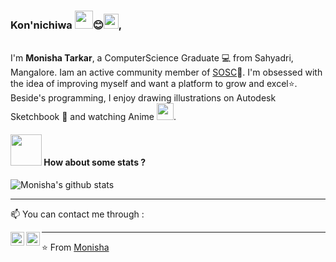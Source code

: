 ### Kon'nichiwa <img src="https://github.com/TheDudeThatCode/TheDudeThatCode/blob/master/Assets/Hi.gif" width="29px">😊<img src="https://github.com/TheDudeThatCode/TheDudeThatCode/blob/master/Assets/Earth.gif" width="24px">, 
<br/>I'm **Monisha Tarkar**, a ComputerScience Graduate 💻 from Sahyadri, Mangalore. Iam an active community member of [SOSC](https://sosc.org.in/)💚. I'm obsessed with the idea of improving myself and want a platform to grow and excel:star:. Beside's programming, I enjoy drawing illustrations on Autodesk Sketchbook 💓 and watching Anime <img src="https://user-images.githubusercontent.com/5679180/79618120-0daffb80-80be-11ea-819e-d2b0fa904d07.gif" width="27px">.
<!--
**monisha16/monisha16** is a ✨ _special_ ✨ repository because its `README.md` (this file) appears on your GitHub profile.

Here are some ideas to get you started:

- 🔭 I’m currently working on ...
- 🌱 I’m currently learning ...
- 👯 I’m looking to collaborate on ...
- 🤔 I’m looking for help with ...
- 💬 Ask me about ...
-->

#### <img src="https://media.giphy.com/media/VgCDAzcKvsR6OM0uWg/giphy.gif" width="50"> How about some stats ?
    
![Monisha's github stats](https://github-readme-stats.vercel.app/api?username=monisha16&show_icons=true&theme=dark)   

-------
📫 You can contact me through :

[<img align="left" alt="LinkedIn" width="22px" src="https://cdn.jsdelivr.net/npm/simple-icons@3.1.0/icons/linkedin.svg" />](https://www.linkedin.com/in/monisha-tarkar/) [<img align="left" alt="'Gmail" width="22px" src="https://cdn.jsdelivr.net/npm/simple-icons@3.1.0/icons/gmail.svg" />](monishatarkar16@gmail.com)

----

⭐️ From [Monisha](https://github.com/monisha16)
